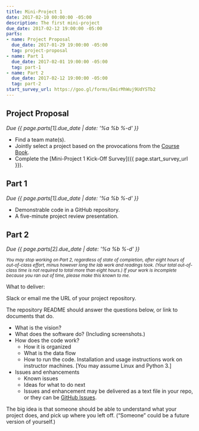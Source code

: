 ```yaml
---
title: Mini-Project 1
date: 2017-02-10 00:00:00 -05:00
description: The first mini-project
due_date: 2017-02-12 19:00:00 -05:00
parts:
- name: Project Proposal
  due_date: 2017-01-29 19:00:00 -05:00
  tag: project-proposal
- name: Part 1
  due_date: 2017-02-01 19:00:00 -05:00
  tag: part-1
- name: Part 2
  due_date: 2017-02-12 19:00:00 -05:00
  tag: part-2
start_survey_url: https://goo.gl/forms/EmirMhWuj9UdYSTb2
---
```


## Project Proposal

<i>Due {{ page.parts[1].due_date | date: '%a %b %-d' }}</i>

* Find a team mate(s).
* Jointly select a project based on the provocations from the [Course Book](/files/HtL_web-book-1.pdf).
* Complete the [Mini-Project 1 Kick-Off Survey]({{ page.start_survey_url }}).

## Part 1

<i>Due {{ page.parts[1].due_date | date: '%a %b %-d' }}</i>

* Demonstrable code in a GitHub repository.
* A five-minute project review presentation.

## Part 2

<i>Due {{ page.parts[2].due_date | date: '%a %b %-d' }}</i>

<i><small>You may stop working on Part 2, regardless of state of completion, after eight hours of out-of-class effort, minus however long the lab work and readings took. (Your total out-of-class time is not required to total more than eight hours.)
If your work is incomplete because you ran out of time, please make this known to me.</small></i>

What to deliver:

Slack or email me the URL of your project repository.

The repository README should answer the questions below, or link to documents that do.

* What is the vision?
* What does the software do? (Including screenshots.)
* How does the code work?
  * How it is organized
  * What is the data flow
  * How to run the code. Installation and usage instructions work on instructor machines. [You may assume Linux and Python 3.]
* Issues and enhancements
  * Known issues
  * Ideas for what to do next
  * Issues and enhancement may be delivered as a text file in your repo, or they can be [GitHub Issues](https://guides.github.com/features/issues/).

The big idea is that someone should be able to understand what your project does, and pick up where you left off. (“Someone” could be a future version of yourself.)
